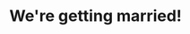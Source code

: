 <!DOCTYPE html>
<html>
  <head>
    <title>Steffanie and Kevin's Wedding</title>
  </head>
  <body>
    <h1>We're getting married!</h1>
  </body>
</html>
